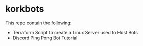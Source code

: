 # korkbots
This repo contain the following:
- Terraform Script to create a Linux Server used to Host Bots
- Discord Ping Pong Bot Tutorial

